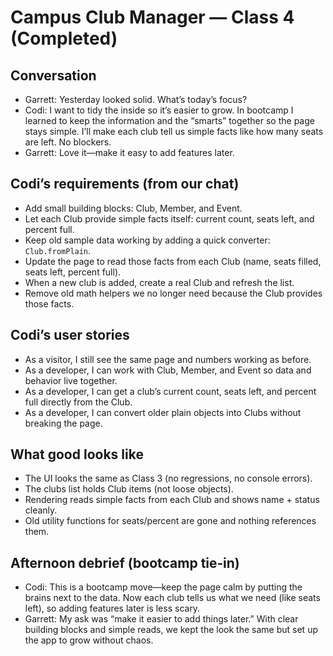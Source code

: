 # Campus Club Manager — Class 4 (Completed)

## Conversation

- Garrett: Yesterday looked solid. What’s today’s focus?
- Codi: I want to tidy the inside so it’s easier to grow. In bootcamp I learned to keep the information and the “smarts” together so the page stays simple. I’ll make each club tell us simple facts like how many seats are left. No blockers.
- Garrett: Love it—make it easy to add features later.

## Codi’s requirements (from our chat)

- Add small building blocks: Club, Member, and Event.
- Let each Club provide simple facts itself: current count, seats left, and percent full.
- Keep old sample data working by adding a quick converter: `Club.fromPlain`.
- Update the page to read those facts from each Club (name, seats filled, seats left, percent full).
- When a new club is added, create a real Club and refresh the list.
- Remove old math helpers we no longer need because the Club provides those facts.

## Codi’s user stories

- As a visitor, I still see the same page and numbers working as before.
- As a developer, I can work with Club, Member, and Event so data and behavior live together.
- As a developer, I can get a club’s current count, seats left, and percent full directly from the Club.
- As a developer, I can convert older plain objects into Clubs without breaking the page.

## What good looks like

- The UI looks the same as Class 3 (no regressions, no console errors).
- The clubs list holds Club items (not loose objects).
- Rendering reads simple facts from each Club and shows name + status cleanly.
- Old utility functions for seats/percent are gone and nothing references them.

## Afternoon debrief (bootcamp tie‑in)

- Codi: This is a bootcamp move—keep the page calm by putting the brains next to the data. Now each club tells us what we need (like seats left), so adding features later is less scary.
- Garrett: My ask was “make it easier to add things later.” With clear building blocks and simple reads, we kept the look the same but set up the app to grow without chaos.

